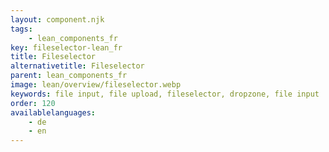```yaml
---
layout: component.njk
tags: 
    - lean_components_fr
key: fileselector-lean_fr
title: Fileselector
alternativetitle: Fileselector
parent: lean_components_fr
image: lean/overview/fileselector.webp
keywords: file input, file upload, fileselector, dropzone, file input
order: 120
availablelanguages: 
    - de
    - en
---
```

